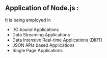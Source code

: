 ## Application of Node.js :
It is being employed in

- I/O bound Applications
- Data Streaming Applications
- Data Intensive Real-time Applications (DIRT)
- JSON APIs based Applications
- Single Page Applications
